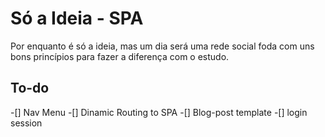# Só a Ideia - SPA

Por enquanto é só a ideia, mas um dia será uma rede social foda com uns bons princípios para fazer a diferença com o estudo.

## To-do
-[] Nav Menu
-[] Dinamic Routing to SPA
-[] Blog-post template
-[] login session
